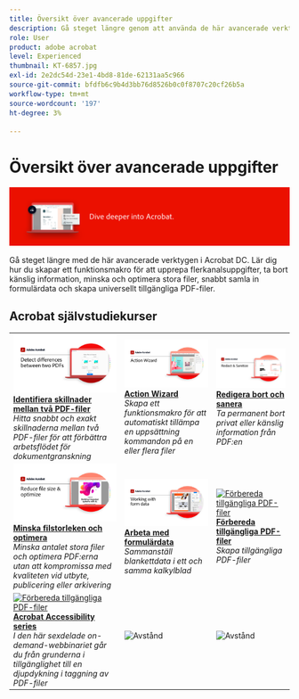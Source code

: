 ```yaml
---
title: Översikt över avancerade uppgifter
description: Gå steget längre genom att använda de här avancerade verktygen i Acrobat
role: User
product: adobe acrobat
level: Experienced
thumbnail: KT-6857.jpg
exl-id: 2e2dc54d-23e1-4bd8-81de-62131aa5c966
source-git-commit: bfdfb6c9b4d3bb76d8526b0c0f8707c20cf26b5a
workflow-type: tm+mt
source-wordcount: '197'
ht-degree: 3%

---
```


# Översikt över avancerade uppgifter

![Acrobat Getting Started Image](../assets/Hero-AdvancedTasks.png)

Gå steget längre med de här avancerade verktygen i Acrobat DC. Lär dig hur du skapar ett funktionsmakro för att upprepa flerkanalsuppgifter, ta bort känslig information, minska och optimera stora filer, snabbt samla in formulärdata och skapa universellt tillgängliga PDF-filer.

## Acrobat självstudiekurser

<table style="table-layout:fixed">
<tr>
  <td>
    <a href="compare.md">
      <img alt="Identifiera skillnader mellan två PDF-filer" src="../assets/Compare_1280.png" />
    </a>
    <div>
    <a href="compare.md"><strong>Identifiera skillnader mellan två PDF-filer</strong></a>
    </div>
    <em>Hitta snabbt och exakt skillnaderna mellan två PDF-filer för att förbättra arbetsflödet för dokumentgranskning</em>
    <br>
  </td>
  <td>
    <a href="action.md">
      <img alt="Action Wizard" src="../assets/Action.jpg" />
    </a>
    <div>
    <a href="action.md"><strong>Action Wizard</strong></a>
    </div>
    <em>Skapa ett funktionsmakro för att automatiskt tillämpa en uppsättning kommandon på en eller flera filer</em>
    <br>
  </td>
  <td>
    <a href="redact.md">
      <img alt="Redigera bort och sanera" src="../assets/Redact.jpg" />
    </a>
    <div>
    <a href="redact.md"><strong>Redigera bort och sanera</strong></a>
    </div>
    <em>Ta permanent bort privat eller känslig information från PDF:en</em>
    <br>
  </td>  
</tr>
<tr>
  <td>
    <a href="reduce.md">
      <img alt="Minska filstorleken och optimera" src="../assets/Reduce.jpg" />
    </a>
    <div>
    <a href="reduce.md"><strong>Minska filstorleken och optimera</strong></a>
    </div>
    <em>Minska antalet stora filer och optimera PDF:erna utan att kompromissa med kvaliteten vid utbyte, publicering eller arkivering</em>
    <br>
  </td>
  <td>
    <a href="formdata.md">
      <img alt="Action Wizard" src="../assets/FormData.jpg" />
    </a>
    <div>
    <a href="formdata.md"><strong>Arbeta med formulärdata</strong></a>
    </div>
    <em>Sammanställ blankettdata i ett och samma kalkylblad</em>
    <br>
  </td>
  <td>
    <a href="accessibility.md">
      <img alt="Förbereda tillgängliga PDF-filer" src="../assets/PreparingAccessible.jpg" />
    </a>
    <div>
    <a href="accessibility.md"><strong>Förbereda tillgängliga PDF-filer</strong></a>
    </div>
    <em>Skapa tillgängliga PDF-filer</em>
    <br>
  </td>
</tr>
<tr>
  <td>
    <a href="accessibility-series.md">
      <img alt="Förbereda tillgängliga PDF-filer" src="../assets/Accessibilityseries_1280.png" />
    </a>
    <div>
    <a href="accessibility-series.md"><strong>Acrobat Accessibility series</strong></a>
    </div>
    <em>I den här sexdelade on-demand-webbinariet går du från grunderna i tillgänglighet till en djupdykning i taggning av PDF-filer</em>
    <br>
  </td>
  <td>
   <img alt="Avstånd" src="../assets/Whitespacer.png" />
    <div>
    <br>
  </td>
  <td>
   <img alt="Avstånd" src="../assets/Whitespacer.png" />
    <div>
    <br>
  </td>
</tr>
</table>
